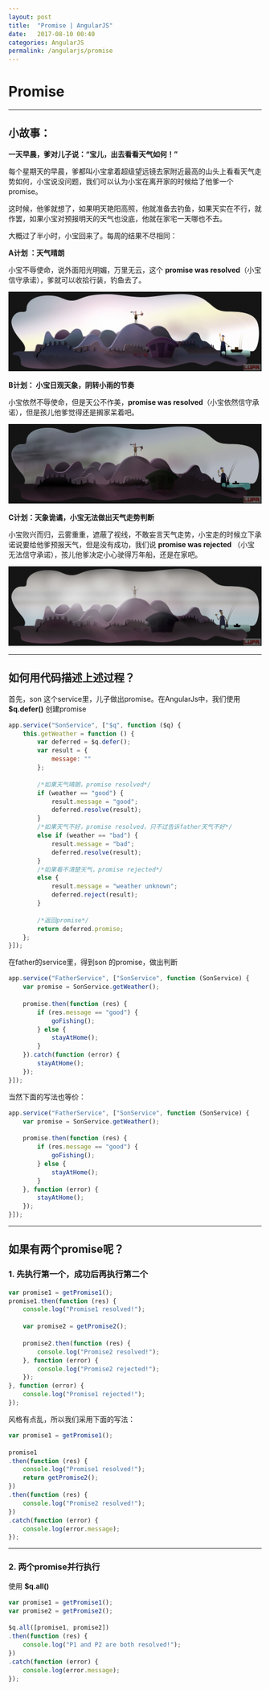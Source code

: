 ```yaml
---
layout: post
title:  "Promise | AngularJS"
date:   2017-08-10 00:40
categories: AngularJS
permalink: /angularjs/promise
---
```


# Promise

---

## 小故事：

**一天早晨，爹对儿子说：“宝儿，出去看看天气如何！”**

每个星期天的早晨，爹都叫小宝拿着超级望远镜去家附近最高的山头上看看天气走势如何，小宝说没问题，我们可以认为小宝在离开家的时候给了他爹一个promise。


这时候，他爹就想了，如果明天艳阳高照，他就准备去钓鱼，如果天实在不行，就作罢，如果小宝对预报明天的天气也没底，他就在家宅一天哪也不去。

大概过了半小时，小宝回来了。每周的结果不尽相同：

**A计划 ：天气晴朗**

小宝不辱使命，说外面阳光明媚，万里无云，这个 **promise was resolved**（小宝信守承诺），爹就可以收拾行装，钓鱼去了。

![](../images/angularjs/weather_good.jpg)

**B计划： 小宝日观天象，阴转小雨的节奏**

小宝依然不辱使命，但是天公不作美，**promise was resolved**（小宝依然信守承诺），但是孩儿他爹觉得还是搁家呆着吧。

![](../images/angularjs/weather_bad.jpg)

**C计划：天象诡谲，小宝无法做出天气走势判断**

小宝败兴而归，云雾重重，遮蔽了视线，不敢妄言天气走势，小宝走的时候立下承诺说要给他爹预报天气，但是没有成功，我们说 **promise was rejected** （小宝无法信守承诺），孩儿他爹决定小心驶得万年船，还是在家吧。

![](../images/angularjs/weather_unknown.jpg)

----

## 如何用代码描述上述过程？

首先，son 这个service里，儿子做出promise。在AngularJs中，我们使用 **\$q.defer()** 创建promise

```js
app.service("SonService", ["$q", function ($q) {
    this.getWeather = function () {
        var deferred = $q.defer();
        var result = {
            message: ""
        };
        
        /*如果天气晴朗，promise resolved*/
        if (weather == "good") {
            result.message = "good";
            deferred.resolve(result);
        }
        /*如果天气不好，promise resolved，只不过告诉father天气不好*/
        else if (weather == "bad") {
            result.message = "bad";
            deferred.resolve(result);
        }
        /*如果看不清楚天气，promise rejected*/
        else {
            result.message = "weather unknown";
            deferred.reject(result);
        }

        /*返回promise*/
        return deferred.promise;
    };
}]);
```

在father的service里，得到son 的promise，做出判断

```js
app.service("FatherService", ["SonService", function (SonService) {
    var promise = SonService.getWeather();

    promise.then(function (res) {
        if (res.message == "good") {
            goFishing();
        } else {
            stayAtHome();
        }
    }).catch(function (error) {
        stayAtHome();
    });
}]);
```

当然下面的写法也等价：

```js
app.service("FatherService", ["SonService", function (SonService) {
    var promise = SonService.getWeather();

    promise.then(function (res) {
        if (res.message == "good") {
            goFishing();
        } else {
            stayAtHome();
        }
    }, function (error) {
        stayAtHome();
    });
}]);
```

---

## 如果有两个promise呢？

### 1. 先执行第一个，成功后再执行第二个

```js
var promise1 = getPromise1();
promise1.then(function (res) {
    console.log("Promise1 resolved!");

    var promise2 = getPromise2();

    promise2.then(function (res) {
        console.log("Promise2 resolved!");
    }, function (error) {
        console.log("Promise2 rejected!");
    });
}, function (error) {
    console.log("Promise1 rejected!");
});
```

风格有点乱，所以我们采用下面的写法：

```js
var promise1 = getPromise1();

promise1
.then(function (res) {
    console.log("Promise1 resolved!");
    return getPromise2();
})
.then(function (res) {
    console.log("Promise2 resolved!");
})
.catch(function (error) {
    console.log(error.message);
});
```

---

### 2. 两个promise**并行**执行

使用 **\$q.all()**

```js
var promise1 = getPromise1();
var promise2 = getPromise2();

$q.all([promise1, promise2])
.then(function (res) {
    console.log("P1 and P2 are both resolved!");
})
.catch(function (error) {
    console.log(error.message); 
});

```